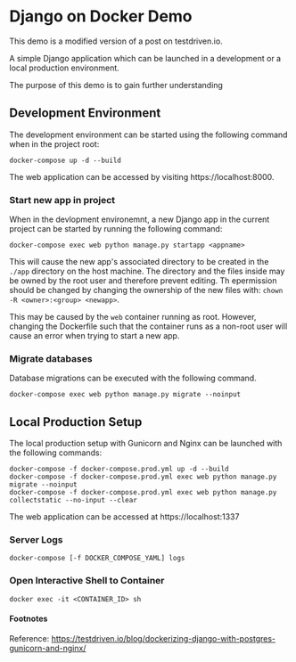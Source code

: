# Django on Docker Demo

This demo is a modified version of a post on testdriven.io.

A simple Django application which can be launched in a development or a local production environment. 

The purpose of this demo is to gain further understanding

## Development Environment

The development environment can be started using the following command when in the project root:

    docker-compose up -d --build

The web application can be accessed by visiting https://localhost:8000. 

### Start new app in project

When in the devlopment environemnt, a new Django app in the current project can be started by running the following command:

    docker-compose exec web python manage.py startapp <appname>

This will cause the new app's associated directory to be created in the `./app` directory on the host machine. The directory and the files inside may be owned by the root user and therefore prevent editing. Th epermission should be changed by changing the ownership of the new files with: `chown -R <owner>:<group> <newapp>`.

This may be caused by the `web` container running as root. However, changing the Dockerfile such that the container runs as a non-root user will cause an error when trying to start a new app.

### Migrate databases

Database migrations can be executed with the following command.

    docker-compose exec web python manage.py migrate --noinput


## Local Production Setup

The local production setup with Gunicorn and Nginx can be launched with the following commands:

    docker-compose -f docker-compose.prod.yml up -d --build
    docker-compose -f docker-compose.prod.yml exec web python manage.py migrate --noinput
    docker-compose -f docker-compose.prod.yml exec web python manage.py collectstatic --no-input --clear

The web application can be accessed at https://localhost:1337

### Server Logs

    docker-compose [-f DOCKER_COMPOSE_YAML] logs

### Open Interactive Shell to Container

    docker exec -it <CONTAINER_ID> sh

#### Footnotes
Reference: https://testdriven.io/blog/dockerizing-django-with-postgres-gunicorn-and-nginx/